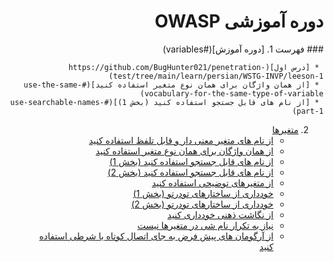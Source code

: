 
<div dir="rtl">

# دوره آموزشی OWASP
<div dir="rtl">
### فهرست 
  1. [دوره آموزش](#variables)    
  
     * [درس اول](https://github.com/BugHunter021/penetration-test/tree/main/learn/persian/WSTG-INVP/leeson-1) 
     * [از همان واژگان برای همان نوع متغیر استفاده کنید](#use-the-same-vocabulary-for-the-same-type-of-variable)
     * [از نام های قابل جستجو استفاده کنید (بخش 1)](#use-searchable-names-part-1)
  
  2. [متغیرها](#variables)
     * [از نام های متغیر معنی دار و قابل تلفظ استفاده کنید](#use-meaningful-and-pronounceable-variable-names)
     * [از همان واژگان برای همان نوع متغیر استفاده کنید](#use-the-same-vocabulary-for-the-same-type-of-variable)
     * [از نام های قابل جستجو استفاده کنید (بخش 1)](#use-searchable-names-part-1)
     * [از نام های قابل جستجو استفاده کنید (بخش 2)](#use-searchable-names-part-2)
     * [از متغیرهای توضیحی استفاده کنید](#use-explanatory-variables)
     * [خودداری از ساختارهای تودرتو (بخش 1)](#avoid-nesting-too-deeply-and-return-early-part-1)
     * [خودداری از ساختارهای تودرتو (بخش 2)](#avoid-nesting-too-deeply-and-return-early-part-2)
     * [از نگاشت ذهنی خودداری کنید](#avoid-mental-mapping)
     * [نیاز به تکرار نام شی در متغیرها نیست](#dont-add-unneeded-context)
     * [از آرگومان های پیش فرض به جای اتصال کوتاه یا شرطی استفاده کنید](#use-default-arguments-instead-of-short-circuiting-or-conditionals)
